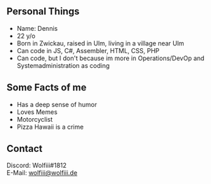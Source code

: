 ## Personal Things

* Name: Dennis
* 22 y/o
* Born in Zwickau, raised in Ulm, living in a village near Ulm
* Can code in JS, C#, Assembler, HTML, CSS, PHP
* Can code, but I don't because im more in Operations/DevOp and Systemadministration as coding

## Some Facts of me

* Has a deep sense of humor
* Loves Memes
* Motorcyclist
* Pizza Hawaii is a crime

## Contact
Discord: Wolfiii#1812\
E-Mail: wolfiii@wolfiii.de
